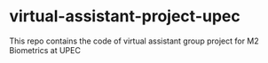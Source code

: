 # virtual-assistant-project-upec
This repo contains the code of virtual assistant group project for M2 Biometrics at UPEC
